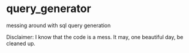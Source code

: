 # query_generator
messing around with sql query generation

Disclaimer: I know that the code is a mess. It may, one beautiful day, be cleaned up.
